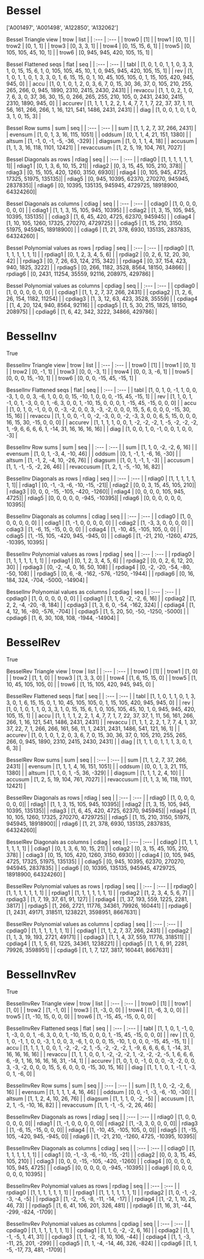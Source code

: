 # Bessel
['A001497', 'A001498', 'A122850', 'A132062']

Bessel Triangle view
| trow  |  list  |
| :---  |  :---  |
| trow0 | [1] |
| trow1 | [0, 1] |
| trow2 | [0, 1, 1] |
| trow3 | [0, 3, 3, 1] |
| trow4 | [0, 15, 15, 6, 1] |
| trow5 | [0, 105, 105, 45, 10, 1] |
| trow6 | [0, 945, 945, 420, 105, 15, 1] |

Bessel Flattened seqs
| flat      |   seq  |
| :---      |  :---  |
| tabl     | [1, 0, 1, 0, 1, 1, 0, 3, 3, 1, 0, 15, 15, 6, 1, 0, 105, 105, 45, 10, 1, 0, 945, 945, 420, 105, 15, 1] |
| rev      | [1, 1, 0, 1, 1, 0, 1, 3, 3, 0, 1, 6, 15, 15, 0, 1, 10, 45, 105, 105, 0, 1, 15, 105, 420, 945, 945, 0] |
| accu     | [1, 0, 1, 0, 1, 2, 0, 3, 6, 7, 0, 15, 30, 36, 37, 0, 105, 210, 255, 265, 266, 0, 945, 1890, 2310, 2415, 2430, 2431] |
| revaccu  | [1, 1, 0, 2, 1, 0, 7, 6, 3, 0, 37, 36, 30, 15, 0, 266, 265, 255, 210, 105, 0, 2431, 2430, 2415, 2310, 1890, 945, 0] |
| accurev  | [1, 1, 1, 1, 2, 2, 1, 4, 7, 7, 1, 7, 22, 37, 37, 1, 11, 56, 161, 266, 266, 1, 16, 121, 541, 1486, 2431, 2431] |
| diag     | [1, 0, 0, 1, 0, 1, 0, 3, 1, 0, 15, 3] |

Bessel Row sums
| sum        |   seq  |
| :---       |  :---  |
| sum       | [1, 1, 2, 7, 37, 266, 2431] |
| evensum   | [1, 0, 1, 3, 16, 115, 1051] |
| oddsum    | [0, 1, 1, 4, 21, 151, 1380] |
| altsum    | [1, -1, 0, -1, -5, -36, -329] |
| diagsum   | [1, 0, 1, 1, 4, 18] |
| accusum   | [1, 1, 3, 16, 118, 1101, 12421] |
| revaccusum | [1, 2, 5, 19, 104, 761, 7027] |

Bessel Diagonals as rows
| rdiag  |   seq  |
| :---   |  :---  |
| rdiag0 | [1, 1, 1, 1, 1, 1, 1]|
| rdiag1 | [0, 1, 3, 6, 10, 15, 21]|
| rdiag2 | [0, 3, 15, 45, 105, 210, 378]|
| rdiag3 | [0, 15, 105, 420, 1260, 3150, 6930]|
| rdiag4 | [0, 105, 945, 4725, 17325, 51975, 135135]|
| rdiag5 | [0, 945, 10395, 62370, 270270, 945945, 2837835]|
| rdiag6 | [0, 10395, 135135, 945945, 4729725, 18918900, 64324260]|

Bessel Diagonals as columns
| cdiag  |   seq  |
| :---   |  :---  |
| cdiag0 | [1, 0, 0, 0, 0, 0, 0] |
| cdiag1 | [1, 1, 3, 15, 105, 945, 10395] |
| cdiag2 | [1, 3, 15, 105, 945, 10395, 135135] |
| cdiag3 | [1, 6, 45, 420, 4725, 62370, 945945] |
| cdiag4 | [1, 10, 105, 1260, 17325, 270270, 4729725] |
| cdiag5 | [1, 15, 210, 3150, 51975, 945945, 18918900] |
| cdiag6 | [1, 21, 378, 6930, 135135, 2837835, 64324260] |

Bessel Polynomial values as rows
| rpdiag  |   seq  |
| :---    |  :---  |
| rpdiag0 | [1, 1, 1, 1, 1, 1, 1] |
| rpdiag1 | [0, 1, 2, 3, 4, 5, 6] |
| rpdiag2 | [0, 2, 6, 12, 20, 30, 42] |
| rpdiag3 | [0, 7, 26, 63, 124, 215, 342] |
| rpdiag4 | [0, 37, 154, 423, 940, 1825, 3222] |
| rpdiag5 | [0, 266, 1182, 3528, 8564, 18150, 34866] |
| rpdiag6 | [0, 2431, 11254, 35559, 92116, 208975, 429786] |

Bessel Polynomial values as columns
| cpdiag  |   seq  |
| :---    |  :---  |
| cpdiag0 | [1, 0, 0, 0, 0, 0, 0] |
| cpdiag1 | [1, 1, 2, 7, 37, 266, 2431] |
| cpdiag2 | [1, 2, 6, 26, 154, 1182, 11254] |
| cpdiag3 | [1, 3, 12, 63, 423, 3528, 35559] |
| cpdiag4 | [1, 4, 20, 124, 940, 8564, 92116] |
| cpdiag5 | [1, 5, 30, 215, 1825, 18150, 208975] |
| cpdiag6 | [1, 6, 42, 342, 3222, 34866, 429786] |

# BesselInv
True

BesselInv Triangle view
| trow  |  list  |
| :---  |  :---  |
| trow0 | [1] |
| trow1 | [0, 1] |
| trow2 | [0, -1, 1] |
| trow3 | [0, 0, -3, 1] |
| trow4 | [0, 0, 3, -6, 1] |
| trow5 | [0, 0, 0, 15, -10, 1] |
| trow6 | [0, 0, 0, -15, 45, -15, 1] |

BesselInv Flattened seqs
| flat      |   seq  |
| :---      |  :---  |
| tabl     | [1, 0, 1, 0, -1, 1, 0, 0, -3, 1, 0, 0, 3, -6, 1, 0, 0, 0, 15, -10, 1, 0, 0, 0, -15, 45, -15, 1] |
| rev      | [1, 1, 0, 1, -1, 0, 1, -3, 0, 0, 1, -6, 3, 0, 0, 1, -10, 15, 0, 0, 0, 1, -15, 45, -15, 0, 0, 0] |
| accu     | [1, 0, 1, 0, -1, 0, 0, 0, -3, -2, 0, 0, 3, -3, -2, 0, 0, 0, 15, 5, 6, 0, 0, 0, -15, 30, 15, 16] |
| revaccu  | [1, 1, 0, 0, -1, 0, -2, -3, 0, 0, -2, -3, 3, 0, 0, 6, 5, 15, 0, 0, 0, 16, 15, 30, -15, 0, 0, 0] |
| accurev  | [1, 1, 1, 1, 0, 0, 1, -2, -2, -2, 1, -5, -2, -2, -2, 1, -9, 6, 6, 6, 6, 1, -14, 31, 16, 16, 16, 16] |
| diag     | [1, 0, 0, 1, 0, -1, 0, 0, 1, 0, 0, -3] |

BesselInv Row sums
| sum        |   seq  |
| :---       |  :---  |
| sum       | [1, 1, 0, -2, -2, 6, 16] |
| evensum   | [1, 0, 1, -3, 4, -10, 46] |
| oddsum    | [0, 1, -1, 1, -6, 16, -30] |
| altsum    | [1, -1, 2, -4, 10, -26, 76] |
| diagsum   | [1, 0, 1, -1, 1, -3] |
| accusum   | [1, 1, -1, -5, -2, 26, 46] |
| revaccusum | [1, 2, 1, -5, -10, 16, 82] |

BesselInv Diagonals as rows
| rdiag  |   seq  |
| :---   |  :---  |
| rdiag0 | [1, 1, 1, 1, 1, 1, 1]|
| rdiag1 | [0, -1, -3, -6, -10, -15, -21]|
| rdiag2 | [0, 0, 3, 15, 45, 105, 210]|
| rdiag3 | [0, 0, 0, -15, -105, -420, -1260]|
| rdiag4 | [0, 0, 0, 0, 105, 945, 4725]|
| rdiag5 | [0, 0, 0, 0, 0, -945, -10395]|
| rdiag6 | [0, 0, 0, 0, 0, 0, 10395]|

BesselInv Diagonals as columns
| cdiag  |   seq  |
| :---   |  :---  |
| cdiag0 | [1, 0, 0, 0, 0, 0, 0] |
| cdiag1 | [1, -1, 0, 0, 0, 0, 0] |
| cdiag2 | [1, -3, 3, 0, 0, 0, 0] |
| cdiag3 | [1, -6, 15, -15, 0, 0, 0] |
| cdiag4 | [1, -10, 45, -105, 105, 0, 0] |
| cdiag5 | [1, -15, 105, -420, 945, -945, 0] |
| cdiag6 | [1, -21, 210, -1260, 4725, -10395, 10395] |

BesselInv Polynomial values as rows
| rpdiag  |   seq  |
| :---    |  :---  |
| rpdiag0 | [1, 1, 1, 1, 1, 1, 1] |
| rpdiag1 | [0, 1, 2, 3, 4, 5, 6] |
| rpdiag2 | [0, 0, 2, 6, 12, 20, 30] |
| rpdiag3 | [0, -2, -4, 0, 16, 50, 108] |
| rpdiag4 | [0, -2, -20, -54, -80, -50, 108] |
| rpdiag5 | [0, 6, -8, -162, -576, -1250, -1944] |
| rpdiag6 | [0, 16, 184, 324, -704, -5000, -14904] |

BesselInv Polynomial values as columns
| cpdiag  |   seq  |
| :---    |  :---  |
| cpdiag0 | [1, 0, 0, 0, 0, 0, 0] |
| cpdiag1 | [1, 1, 0, -2, -2, 6, 16] |
| cpdiag2 | [1, 2, 2, -4, -20, -8, 184] |
| cpdiag3 | [1, 3, 6, 0, -54, -162, 324] |
| cpdiag4 | [1, 4, 12, 16, -80, -576, -704] |
| cpdiag5 | [1, 5, 20, 50, -50, -1250, -5000] |
| cpdiag6 | [1, 6, 30, 108, 108, -1944, -14904] |

# BesselRev
True

BesselRev Triangle view
| trow  |  list  |
| :---  |  :---  |
| trow0 | [1] |
| trow1 | [1, 0] |
| trow2 | [1, 1, 0] |
| trow3 | [1, 3, 3, 0] |
| trow4 | [1, 6, 15, 15, 0] |
| trow5 | [1, 10, 45, 105, 105, 0] |
| trow6 | [1, 15, 105, 420, 945, 945, 0] |

BesselRev Flattened seqs
| flat      |   seq  |
| :---      |  :---  |
| tabl     | [1, 1, 0, 1, 1, 0, 1, 3, 3, 0, 1, 6, 15, 15, 0, 1, 10, 45, 105, 105, 0, 1, 15, 105, 420, 945, 945, 0] |
| rev      | [1, 0, 1, 0, 1, 1, 0, 3, 3, 1, 0, 15, 15, 6, 1, 0, 105, 105, 45, 10, 1, 0, 945, 945, 420, 105, 15, 1] |
| accu     | [1, 1, 1, 1, 2, 2, 1, 4, 7, 7, 1, 7, 22, 37, 37, 1, 11, 56, 161, 266, 266, 1, 16, 121, 541, 1486, 2431, 2431] |
| revaccu  | [1, 1, 1, 2, 2, 1, 7, 7, 4, 1, 37, 37, 22, 7, 1, 266, 266, 161, 56, 11, 1, 2431, 2431, 1486, 541, 121, 16, 1] |
| accurev  | [1, 0, 1, 0, 1, 2, 0, 3, 6, 7, 0, 15, 30, 36, 37, 0, 105, 210, 255, 265, 266, 0, 945, 1890, 2310, 2415, 2430, 2431] |
| diag     | [1, 1, 1, 0, 1, 1, 1, 3, 0, 1, 6, 3] |

BesselRev Row sums
| sum        |   seq  |
| :---       |  :---  |
| sum       | [1, 1, 2, 7, 37, 266, 2431] |
| evensum   | [1, 1, 1, 4, 16, 151, 1051] |
| oddsum    | [0, 0, 1, 3, 21, 115, 1380] |
| altsum    | [1, 1, 0, 1, -5, 36, -329] |
| diagsum   | [1, 1, 1, 2, 4, 10] |
| accusum   | [1, 2, 5, 19, 104, 761, 7027] |
| revaccusum | [1, 1, 3, 16, 118, 1101, 12421] |

BesselRev Diagonals as rows
| rdiag  |   seq  |
| :---   |  :---  |
| rdiag0 | [1, 0, 0, 0, 0, 0, 0]|
| rdiag1 | [1, 1, 3, 15, 105, 945, 10395]|
| rdiag2 | [1, 3, 15, 105, 945, 10395, 135135]|
| rdiag3 | [1, 6, 45, 420, 4725, 62370, 945945]|
| rdiag4 | [1, 10, 105, 1260, 17325, 270270, 4729725]|
| rdiag5 | [1, 15, 210, 3150, 51975, 945945, 18918900]|
| rdiag6 | [1, 21, 378, 6930, 135135, 2837835, 64324260]|

BesselRev Diagonals as columns
| cdiag  |   seq  |
| :---   |  :---  |
| cdiag0 | [1, 1, 1, 1, 1, 1, 1] |
| cdiag1 | [0, 1, 3, 6, 10, 15, 21] |
| cdiag2 | [0, 3, 15, 45, 105, 210, 378] |
| cdiag3 | [0, 15, 105, 420, 1260, 3150, 6930] |
| cdiag4 | [0, 105, 945, 4725, 17325, 51975, 135135] |
| cdiag5 | [0, 945, 10395, 62370, 270270, 945945, 2837835] |
| cdiag6 | [0, 10395, 135135, 945945, 4729725, 18918900, 64324260] |

BesselRev Polynomial values as rows
| rpdiag  |   seq  |
| :---    |  :---  |
| rpdiag0 | [1, 1, 1, 1, 1, 1, 1] |
| rpdiag1 | [1, 1, 1, 1, 1, 1, 1] |
| rpdiag2 | [1, 2, 3, 4, 5, 6, 7] |
| rpdiag3 | [1, 7, 19, 37, 61, 91, 127] |
| rpdiag4 | [1, 37, 193, 559, 1225, 2281, 3817] |
| rpdiag5 | [1, 266, 2721, 11776, 34361, 79926, 160441] |
| rpdiag6 | [1, 2431, 49171, 318511, 1238221, 3598951, 8667631] |

BesselRev Polynomial values as columns
| cpdiag  |   seq  |
| :---    |  :---  |
| cpdiag0 | [1, 1, 1, 1, 1, 1, 1] |
| cpdiag1 | [1, 1, 2, 7, 37, 266, 2431] |
| cpdiag2 | [1, 1, 3, 19, 193, 2721, 49171] |
| cpdiag3 | [1, 1, 4, 37, 559, 11776, 318511] |
| cpdiag4 | [1, 1, 5, 61, 1225, 34361, 1238221] |
| cpdiag5 | [1, 1, 6, 91, 2281, 79926, 3598951] |
| cpdiag6 | [1, 1, 7, 127, 3817, 160441, 8667631] |

# BesselInvRev
True

BesselInvRev Triangle view
| trow  |  list  |
| :---  |  :---  |
| trow0 | [1] |
| trow1 | [1, 0] |
| trow2 | [1, -1, 0] |
| trow3 | [1, -3, 0, 0] |
| trow4 | [1, -6, 3, 0, 0] |
| trow5 | [1, -10, 15, 0, 0, 0] |
| trow6 | [1, -15, 45, -15, 0, 0, 0] |

BesselInvRev Flattened seqs
| flat      |   seq  |
| :---      |  :---  |
| tabl     | [1, 1, 0, 1, -1, 0, 1, -3, 0, 0, 1, -6, 3, 0, 0, 1, -10, 15, 0, 0, 0, 1, -15, 45, -15, 0, 0, 0] |
| rev      | [1, 0, 1, 0, -1, 1, 0, 0, -3, 1, 0, 0, 3, -6, 1, 0, 0, 0, 15, -10, 1, 0, 0, 0, -15, 45, -15, 1] |
| accu     | [1, 1, 1, 1, 0, 0, 1, -2, -2, -2, 1, -5, -2, -2, -2, 1, -9, 6, 6, 6, 6, 1, -14, 31, 16, 16, 16, 16] |
| revaccu  | [1, 1, 1, 0, 0, 1, -2, -2, -2, 1, -2, -2, -2, -5, 1, 6, 6, 6, 6, -9, 1, 16, 16, 16, 16, 31, -14, 1] |
| accurev  | [1, 0, 1, 0, -1, 0, 0, 0, -3, -2, 0, 0, 3, -3, -2, 0, 0, 0, 15, 5, 6, 0, 0, 0, -15, 30, 15, 16] |
| diag     | [1, 1, 1, 0, 1, -1, 1, -3, 0, 1, -6, 0] |

BesselInvRev Row sums
| sum        |   seq  |
| :---       |  :---  |
| sum       | [1, 1, 0, -2, -2, 6, 16] |
| evensum   | [1, 1, 1, 1, 4, 16, 46] |
| oddsum    | [0, 0, -1, -3, -6, -10, -30] |
| altsum    | [1, 1, 2, 4, 10, 26, 76] |
| diagsum   | [1, 1, 1, 0, -2, -5] |
| accusum   | [1, 2, 1, -5, -10, 16, 82] |
| revaccusum | [1, 1, -1, -5, -2, 26, 46] |

BesselInvRev Diagonals as rows
| rdiag  |   seq  |
| :---   |  :---  |
| rdiag0 | [1, 0, 0, 0, 0, 0, 0]|
| rdiag1 | [1, -1, 0, 0, 0, 0, 0]|
| rdiag2 | [1, -3, 3, 0, 0, 0, 0]|
| rdiag3 | [1, -6, 15, -15, 0, 0, 0]|
| rdiag4 | [1, -10, 45, -105, 105, 0, 0]|
| rdiag5 | [1, -15, 105, -420, 945, -945, 0]|
| rdiag6 | [1, -21, 210, -1260, 4725, -10395, 10395]|

BesselInvRev Diagonals as columns
| cdiag  |   seq  |
| :---   |  :---  |
| cdiag0 | [1, 1, 1, 1, 1, 1, 1] |
| cdiag1 | [0, -1, -3, -6, -10, -15, -21] |
| cdiag2 | [0, 0, 3, 15, 45, 105, 210] |
| cdiag3 | [0, 0, 0, -15, -105, -420, -1260] |
| cdiag4 | [0, 0, 0, 0, 105, 945, 4725] |
| cdiag5 | [0, 0, 0, 0, 0, -945, -10395] |
| cdiag6 | [0, 0, 0, 0, 0, 0, 10395] |

BesselInvRev Polynomial values as rows
| rpdiag  |   seq  |
| :---    |  :---  |
| rpdiag0 | [1, 1, 1, 1, 1, 1, 1] |
| rpdiag1 | [1, 1, 1, 1, 1, 1, 1] |
| rpdiag2 | [1, 0, -1, -2, -3, -4, -5] |
| rpdiag3 | [1, -2, -5, -8, -11, -14, -17] |
| rpdiag4 | [1, -2, 1, 10, 25, 46, 73] |
| rpdiag5 | [1, 6, 41, 106, 201, 326, 481] |
| rpdiag6 | [1, 16, 31, -44, -299, -824, -1709] |

BesselInvRev Polynomial values as columns
| cpdiag  |   seq  |
| :---    |  :---  |
| cpdiag0 | [1, 1, 1, 1, 1, 1, 1] |
| cpdiag1 | [1, 1, 0, -2, -2, 6, 16] |
| cpdiag2 | [1, 1, -1, -5, 1, 41, 31] |
| cpdiag3 | [1, 1, -2, -8, 10, 106, -44] |
| cpdiag4 | [1, 1, -3, -11, 25, 201, -299] |
| cpdiag5 | [1, 1, -4, -14, 46, 326, -824] |
| cpdiag6 | [1, 1, -5, -17, 73, 481, -1709] |

